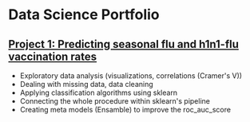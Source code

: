 # Data Science Portfolio

## [Project 1: Predicting seasonal flu and h1n1-flu vaccination rates](https://github.com/vrda23/Vaccination-ML)
- Exploratory data analysis (visualizations, correlations (Cramer's V))
- Dealing with missing data, data cleaning
- Applying classification algorithms using sklearn
- Connecting the whole procedure within sklearn's pipeline
- Creating meta models (Ensamble) to improve the roc_auc_score



